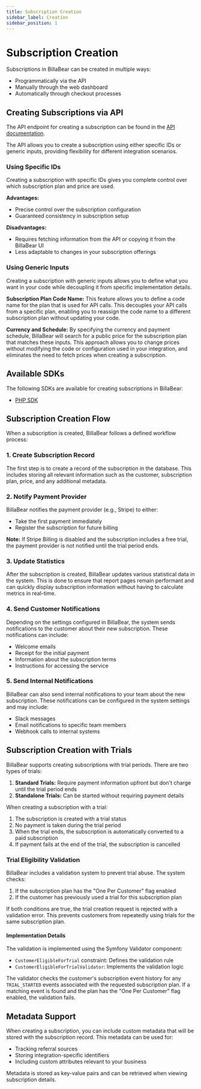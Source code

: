 ```yaml
---
title: Subscription Creation
sidebar_label: Creation
sidebar_position: 1
---
```


# Subscription Creation

Subscriptions in BillaBear can be created in multiple ways:

- Programmatically via the API
- Manually through the web dashboard
- Automatically through checkout processes

## Creating Subscriptions via API

The API endpoint for creating a subscription can be found in the [API documentation](https://swagger.billabear.com/#tag/Subscriptions/operation/customerStartSubscription).

The API allows you to create a subscription using either specific IDs or generic inputs, providing flexibility for different integration scenarios.

### Using Specific IDs

Creating a subscription with specific IDs gives you complete control over which subscription plan and price are used.

**Advantages:**
- Precise control over the subscription configuration
- Guaranteed consistency in subscription setup

**Disadvantages:**
- Requires fetching information from the API or copying it from the BillaBear UI
- Less adaptable to changes in your subscription offerings

### Using Generic Inputs

Creating a subscription with generic inputs allows you to define what you want in your code while decoupling it from specific implementation details.

**Subscription Plan Code Name:**
This feature allows you to define a code name for the plan that is used for API calls. This decouples your API calls from a specific plan, enabling you to reassign the code name to a different subscription plan without updating your code.

**Currency and Schedule:**
By specifying the currency and payment schedule, BillaBear will search for a public price for the subscription plan that matches these inputs. This approach allows you to change prices without modifying the code or configuration used in your integration, and eliminates the need to fetch prices when creating a subscription.

## Available SDKs

The following SDKs are available for creating subscriptions in BillaBear:

* [PHP SDK](https://github.com/billabear/php-sdk#start-subscription)

## Subscription Creation Flow

When a subscription is created, BillaBear follows a defined workflow process:

### 1. Create Subscription Record

The first step is to create a record of the subscription in the database. This includes storing all relevant information such as the customer, subscription plan, price, and any additional metadata.

### 2. Notify Payment Provider

BillaBear notifies the payment provider (e.g., Stripe) to either:
- Take the first payment immediately
- Register the subscription for future billing

**Note:** If Stripe Billing is disabled and the subscription includes a free trial, the payment provider is not notified until the trial period ends.

### 3. Update Statistics

After the subscription is created, BillaBear updates various statistical data in the system. This is done to ensure that report pages remain performant and can quickly display subscription information without having to calculate metrics in real-time.

### 4. Send Customer Notifications

Depending on the settings configured in BillaBear, the system sends notifications to the customer about their new subscription. These notifications can include:
- Welcome emails
- Receipt for the initial payment
- Information about the subscription terms
- Instructions for accessing the service

### 5. Send Internal Notifications

BillaBear can also send internal notifications to your team about the new subscription. These notifications can be configured in the system settings and may include:
- Slack messages
- Email notifications to specific team members
- Webhook calls to internal systems

## Subscription Creation with Trials

BillaBear supports creating subscriptions with trial periods. There are two types of trials:

1. **Standard Trials:** Require payment information upfront but don't charge until the trial period ends
2. **Standalone Trials:** Can be started without requiring payment details

When creating a subscription with a trial:

1. The subscription is created with a trial status
2. No payment is taken during the trial period
3. When the trial ends, the subscription is automatically converted to a paid subscription
4. If payment fails at the end of the trial, the subscription is cancelled

### Trial Eligibility Validation

BillaBear includes a validation system to prevent trial abuse. The system checks:

1. If the subscription plan has the "One Per Customer" flag enabled
2. If the customer has previously used a trial for this subscription plan

If both conditions are true, the trial creation request is rejected with a validation error. This prevents customers from repeatedly using trials for the same subscription plan.

#### Implementation Details

The validation is implemented using the Symfony Validator component:

- `CustomerEligibleForTrial` constraint: Defines the validation rule
- `CustomerEligibleForTrialValidator`: Implements the validation logic

The validator checks the customer's subscription event history for any `TRIAL_STARTED` events associated with the requested subscription plan. If a matching event is found and the plan has the "One Per Customer" flag enabled, the validation fails.

## Metadata Support

When creating a subscription, you can include custom metadata that will be stored with the subscription record. This metadata can be used for:

- Tracking referral sources
- Storing integration-specific identifiers
- Including custom attributes relevant to your business

Metadata is stored as key-value pairs and can be retrieved when viewing subscription details.